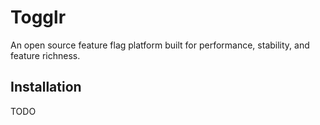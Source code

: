 # Togglr

An open source feature flag platform built for performance, stability, and
feature richness.

## Installation

TODO
